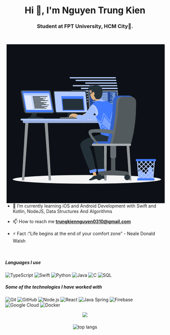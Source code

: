 <h1 align="center">Hi 👋, I'm Nguyen Trung Kien</h1>
<h3 align="center">Student at FPT University, HCM City🌟.</h3>
<br>

<p><img align="right" src="https://github.com/Trungkien03/TrungKien03/blob/main/animation_500_kxa883sd.gif" alt="adam-pw" /></p>


- 🌱 I’m currently learning iOS and Android Development with Swift and Kotlin, NodeJS, Data Structures And Algorithms
  
- 📫 How to reach me **trungkiennguyen0310@gmail.com**

- ⚡ Fact :“Life begins at the end of your comfort zone” - Neale Donald Walsh

<br>

##### Languages I use
![TypeScript](https://img.shields.io/badge/-TypeScript-000000?style=flat&logo=typescript)
![Swift](https://img.shields.io/badge/-Swift-000000?style=flat&logo=swift)
![Python](https://img.shields.io/badge/-Python-000000?style=flat&logo=python)
![Java](https://img.shields.io/badge/-Java-000000?style=flat&logo=java)
![C](https://img.shields.io/badge/-C-000000?style=flat&logo=c)
![SQL](https://img.shields.io/badge/-SQL-000000?style=flat&logo=postgresql)

##### Some of the technologies I have worked with

![Git](https://img.shields.io/badge/-Git-222222?style=flat&logo=git&logoColor=F05032)
![GitHub](https://img.shields.io/badge/-GitHub-222222?style=flat&logo=github&logoColor=181717)
![Node.js](https://img.shields.io/badge/-Node.js-222222?style=flat&logo=node.js&logoColor=339933)
![React](https://img.shields.io/badge/-React-222222?style=flat&logo=React&logoColor=61DAFB)
![Java Spring](https://img.shields.io/badge/-Spring-222222?style=flat&logo=spring&logoColor=6DB33F)
![Firebase](https://img.shields.io/badge/Firebase-222222?style=flat-square&logo=firebase)
![Google Cloud](https://img.shields.io/badge/Google%20Cloud-black?style=flat-square&logo=google-cloud)
![Docker](https://img.shields.io/badge/-Docker-black?style=flat-square&logo=docker)
<br/>


<div align="center">
	 <img src="https://github-readme-streak-stats.herokuapp.com/?user=Trungkien03&theme=tokyonight&hide_border=false" /><br/> <br/>
	<img width=425 align="center" src="https://github-readme-stats-salesp07.vercel.app/api/top-langs/?username=Trungkien03&hide=HTML&langs_count=8&layout=compact&theme=react&border_radius=10&size_weight=0.5&count_weight=0.5&exclude_repo=github-readme-stats" alt="top langs" />
</div>
